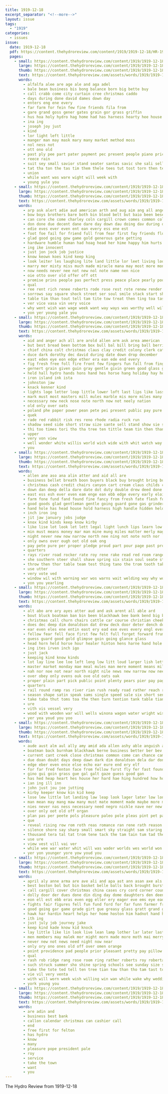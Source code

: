 ```yaml
---
title: 1919-12-18
excerpt_separator: "<!--more-->"
layout: issue
tags:
  - "1919"
categories:
  - issues
issue:
  date: 1919-12-18
  pdf: https://content.thehydroreview.com/content/1919/1919-12-18/HR-1919-12-18.pdf
  pages:
    - small: https://content.thehydroreview.com/content/1919/1919-12-18/small/HR-1919-12-18-01.jpg
      large: https://content.thehydroreview.com/content/1919/1919-12-18/large/HR-1919-12-18-01.jpg
      thumb: https://content.thehydroreview.com/content/1919/1919-12-18/thumbnails/HR-1919-12-18-01.jpg
      text: https://content.thehydroreview.com/assets/words/1919/1919-12-18/HR-1919-12-18-01.txt
      words:
        - alfalfa alee are age ale and aga adel
        - bale bean business bis bong balance born big bette buy
        - call crabb come city curtain cree christmas caddo
        - days during done david dames down day
        - enters eng ene every
        - far farm for fein few fine friends fila from
        - gare grand goss gener gates grain gor grass griffin
        - hus hoa holy hydro hag home had has harness hearty hee house handle hay
        - ina ing
        - joseph joy just
        - kind
        - lor light left little
        - manger man may mask mary many market method moss
        - nol ness not
        - ott ono old
        - past ply pee part pater payment pec present people piano price papas pass patron
        - reece rain
        - suit sey small savior stand seater santas savic she sali sell sermon side sie second
        - tat tha ton the tas tim them thele tees tut tost torn then tee take
        - union
        - while want was ware wight will week with
        - young yule you
    - small: https://content.thehydroreview.com/content/1919/1919-12-18/small/HR-1919-12-18-02.jpg
      large: https://content.thehydroreview.com/content/1919/1919-12-18/large/HR-1919-12-18-02.jpg
      thumb: https://content.thehydroreview.com/content/1919/1919-12-18/thumbnails/HR-1919-12-18-02.jpg
      text: https://content.thehydroreview.com/assets/words/1919/1919-12-18/HR-1919-12-18-02.txt
      words:
        - arp ask alert adie aud american arth and aug aim ang all angels ano are amid ayer aid agent ani alto
        - bow boys brothers bare both bin blood belt but baio been bese began bro beat back best ber break blaze batter beg bot business better bound bor bis bring bonds bitterly bari
        - can core che come charley coln cargill crown comes common col cunning cowles chaney cree cause chey count college christmas
        - don done due decent dane dare day down dau doing dav during deeb desire dans
        - edie eves ever even ent ean every ess ene est
        - foot foe fail for friend full from fear first fay friends floor faith fare fone face felt fair
        - glad good going gow game gold generous gate getting
        - hardware humble human had hoag head her hime happy him hurts hills home hundred honesty hike hight helf hes hydro hope heaven has hoo how
        - ing ike innocent
        - just jon jock job justice
        - know keown koes kind keep king
        - look leiter les laughing lite land little lor leet living loo life lame let laine
        - marry mer misty miss much made miracle mana may most more money mines mag man manan matter masia men main mand maybe merry
        - now needs never nee not new nol note name nen nice
        - oie otto over old offer off ott
        - promise prins people pas perfect press peace place pearly poor per past pledge peres pardon pest
        - qual
        - ree rent rich renee roberts rode rose rest rote renew render rei ret rather roberta ring
        - sorrows say square shock street ser soul smile stack start she sean sly sun sata shook said siden sor story supply stage sho see still stand sip siek sharp staring smoke sadie saw saving service
        - table tim than tout tell tam tite tow treat then ting toa taste too thay toy trom the tag try them toward take
        - ver vice vasa vin very voice
        - why went wish wan wage week want way ways was worthy well will worth with wee wit while wall
        - yon yer young yale you
    - small: https://content.thehydroreview.com/content/1919/1919-12-18/small/HR-1919-12-18-03.jpg
      large: https://content.thehydroreview.com/content/1919/1919-12-18/large/HR-1919-12-18-03.jpg
      thumb: https://content.thehydroreview.com/content/1919/1919-12-18/thumbnails/HR-1919-12-18-03.jpg
      text: https://content.thehydroreview.com/assets/words/1919/1919-12-18/HR-1919-12-18-03.txt
      words:
        - aid and anger ach all are arold allen arm ask area american
        - but best bread been bottom box bull bal bill bring ball berrien band bulls bales basket boy big bon bands bet branch better both black body bank bas blue back
        - chief china colt christmas claus clay credit colony clerk cattle chi clove corner cutting cover cal cordell can cat cloud corn clas candle cotton
        - duce dark dorothy dec david during date down drop december
        - east eden eye eon edge ether era ean ede end every
        - fig fresh free foll fire front few fingers fun fall from finger figy fore fae for farm fust first felton
        - gernert grain given guin gray gentle givin green good glass gash grad gold
        - held hall hydro hands hons hand hes horse hang holiday hay how high home herd holder has head
        - iron island ink ista
        - johnston jaw
        - knack kenner kind
        - lights loge letter loop little lower loft last lips like lass likes light left lose
        - mark must most masters mill mules marble mis more miles many mand mccafferty mare made mule mica market mar mile maker monday
        - necessary new neck nose note north now not neely nation
        - old only over oats
        - poland phe paper power pean pete pei present public pay pure palms pretty pim perkins piece pro pope per pin piga
        - quek
        - rade red rabbit risk res reno rhode radia ruck run
        - shadow seed side short straw size sante sell stand show sie such santa sunshine spring shown simple south stacks ser screen sor sale say saa shows second small shall spare single shoulders silver
        - thi too times tori tho tha tree ten tittle team tin then than trom tor the
        - upper
        - very von view
        - well wonder white willis world wich wide with whit watch way west weight wolfs while will
        - you
    - small: https://content.thehydroreview.com/content/1919/1919-12-18/small/HR-1919-12-18-04.jpg
      large: https://content.thehydroreview.com/content/1919/1919-12-18/large/HR-1919-12-18-04.jpg
      thumb: https://content.thehydroreview.com/content/1919/1919-12-18/thumbnails/HR-1919-12-18-04.jpg
      text: https://content.thehydroreview.com/assets/words/1919/1919-12-18/HR-1919-12-18-04.txt
      words:
        - allen ane aso ana alin atter and aid all are
        - business bellet breath boon buyers black buy brought bring burn bing bout bandy beau barber been born bere boat best blade bros body blakes bal bull beard brown board but bet bis better bin
        - christmas cash credit chairs canyon cart cream claus childs clear can counts clerk cast class came cone company creek covert con come city cattle chair
        - down dan deep della dare date dot duty double drew deed done door dec
        - east ess esh ever even eam enge ean ebb edge every early eloise ene
        - farm fone fund fand found fine fancy from fresh fate flesh fon fang front fallen fingers for fruit floor fellow first fallow far face fost firm felton
        - good goods glad gentleman gentle going guard gone gas grinder given gambler
        - hand hole has head house hold harness high handle hidden held how hide had hydro heater hens hume her horn homes hard harrow hed him hawk
        - inch iron ing
        - jit jaw january jobs judge
        - knox kind kinds keep know kirby
        - like lise lot look let lett legal light lunch lips learn low left
        - min must means money mar man mine mung miles matter merly magic men mere mower moan most mur mow mean markt milk midden may miss mullen many might moore
        - night never new now narrow north nee ning not note noth nor
        - only owns over ough oot old oak ong
        - pay pete pure per proper pledge proud part pour page past prom plan place pain pleas
        - quarters
        - rays river road rocker rate roy rene rake read red room range reasons real ran round rod rockers rook ray
        - she southern steer shall shave spring six stain soul seate stove side son short shade seen sell stand scott straight shea say saunders santa stock saturday south stone set sake sho sul still sou save state supply station strange sale sales sason sedar store such solid send sible saw see story service
        - throw then thor table team test thing tano the trom tooth take toward talk ten them than tough tell trust touch taken tho tam times
        - use utter
        - very vote ved
        - window wil with warning war wos warns wait welding way why word was warm white will willing walling wood wagon worst wan woods work wight weight well
        - yon you yearling
    - small: https://content.thehydroreview.com/content/1919/1919-12-18/small/HR-1919-12-18-05.jpg
      large: https://content.thehydroreview.com/content/1919/1919-12-18/large/HR-1919-12-18-05.jpg
      thumb: https://content.thehydroreview.com/content/1919/1919-12-18/thumbnails/HR-1919-12-18-05.jpg
      text: https://content.thehydroreview.com/assets/words/1919/1919-12-18/HR-1919-12-18-05.txt
      words:
        - alt abo are ary ayes atter aud and ask arent all able ard
        - bout bluck boatman ban bin been blackhawk bee bank bend big black body boat burt brand began both bull back bar brought but bench better bis blow best bending broad
        - christmas call churn chairs cattle car course christian cheek cock current craft clerk come coffee cutting cale canada candies
        - does dec deep dim donaldson dat drew deck door deter dench done
        - ear even eles ene entin east ery ead exe eves every engl ever enters eis edge easy engineer
        - fellow fear fell face first few felt full forget forward frum felton fingers fase fine faith from fresh fon farm for fer fruits fling foot far fund fand
        - guess guard good gold glimpse goin going glance glass
        - head horn held horse hour healer hinton hens harne hand hole han howd hud hee hydro half had holding heed her hed hung
        - ing ites irven inch igo
        - just jack
        - keeping kind know kinds
        - lot lay line lee loe left long low litt loud larger lish lett lent lunch lips life lin longer land look
        - master market monday mae meal mules man mere moment means miles must most mas more mong mat mile
        - nah nor noe not near north night nile news new narrow now needs negro
        - over obey only ovens ouk ove old oats oak
        - proper plain part pick public point plenty pears pier pay page proud peaches
        - quarters
        - rail round ramp ras river rian rush ready road rather reach romance reals rest range roy roan rope rine rat run randall real
        - season shape satin speak sams single speed sale six short sen sink see sho shore sil sell seed sha skill size shadow sellers spring stern south show seems sand sear strike stem stuff sam steer she son sweep supply straight stream sum stove square soe safe store set sah sone
        - take taba thut toms toa the then turn tention tank table tian thet ten too taken toward thai try tay ting ted trick than teas trace top
        - ure
        - vith vis vessel very
        - wood with wooden war will wells winona wagon water wright wish wal ward word was words wide wheel work west way want waters well warm woode web wring
        - yer yea youd you yoo
    - small: https://content.thehydroreview.com/content/1919/1919-12-18/small/HR-1919-12-18-06.jpg
      large: https://content.thehydroreview.com/content/1919/1919-12-18/large/HR-1919-12-18-06.jpg
      thumb: https://content.thehydroreview.com/content/1919/1919-12-18/thumbnails/HR-1919-12-18-06.jpg
      text: https://content.thehydroreview.com/assets/words/1919/1919-12-18/HR-1919-12-18-06.txt
      words:
        - aude aust alm aul ally amy amid ada allen ashy able anguish aud and arms ash amos aly ain als are abo alee arts ater all angry ane
        - boatman back burnham blackhawk berne business better ber bev bin bend bank bas been bone bring bur bout bench brillant began bead boss both best but boat
        - current cant creek close christmas common come can chance came cheap claus crust cam
        - due doan doubt days deep dawn dark dim donaldson dela dar don dat dear down day
        - edge eber even ence else echo ear eure end ery elf
        - for far fred fenton face from fellow furst fly fer fast found fone fore fear folks fire fed fam few
        - gino gui goin grass gue gal galt gaze guess good gan
        - has hed heap heart hes house her hard hae hing hundred how hol hour hor hydro hope hort had hand hen heard hurt hier him hearty hallow
        - ian ing ill inn
        - john just jou joe jutting
        - kirby keeper know kin kid keep
        - lose lew little lot landing law leap look lager later low long lord leader learn less lassa lights land likely
        - man mean may mang maw many must mate moment made maybe more meal mont men moss mail morning might males manis merry money most mott montgomery mine marsa moe
        - nies never nas ness necessary need negro nickle nave ner new not narrow nor now nagi
        - over only oot old off organ
        - plan pas per peete pols pleasure paleo pole pleas pint pet part promise people pete page poet past post point place perfect pound
        - que
        - reveal rising row rom roth reas romance ran rene rath reason river rest real regular
        - silence shore say sharp small smart sky straight sam staring sage station stock she said share see smile strain shunk sud ship sare sorter santa still stranger such sem sleep sus sho soon stream south seems sah skill soos san sincere salle smiles side sali search speech
        - thousand tera tal tat trom tene tack the tam tain tum tad thering than tha thi ton tae them tanner tone turn then ten tor tough thar thao
        - use ure
        - view vest vill vai ver
        - while wee war water whit will was wader worlds wes world won words walk wife wile week wan with went woods way why ward worthy white
        - yer yon younger yore yow youd you
    - small: https://content.thehydroreview.com/content/1919/1919-12-18/small/HR-1919-12-18-07.jpg
      large: https://content.thehydroreview.com/content/1919/1919-12-18/large/HR-1919-12-18-07.jpg
      thumb: https://content.thehydroreview.com/content/1919/1919-12-18/thumbnails/HR-1919-12-18-07.jpg
      text: https://content.thehydroreview.com/assets/words/1919/1919-12-18/HR-1919-12-18-07.txt
      words:
        - april aly anne arma are ave ali and apa ast ann asan axe als aske ago abe all aud
        - best boston bol but bin basket belle balls back brought burst big been better bers bye babe black baby blackhawk bis breath buys buy below both began buyers
        - call cargill cover christmas china cases cry cord corner county came candies cecil chanes cowle case con crease clock cause cash cane chimes comis course care cowles colo come city charley chic
        - dolly door der dues done din ding day dome daughters den deen daughter dry dare dark ditmore deal during doll down daut
        - eon ell est ebb eras even egg eller ery eager eve ems eye ead
        - fights fair figures fell fun fund ford for far funn farmer from floyd fei found friends first face fry
        - good going gar game grade girt gue greasy glass gratt grand gus guess gone
        - hawk har hardin heart helps her home hoston him hadnot hand hash hydro hell hes herndon heard handle hock hor head half hed heid hint had hurry has heres hope hold how
        - ith ing
        - just july job journey jake
        - keep kind kade know kid knock
        - lay little like lin look live lean lamp lother lar later last litle let long
        - men members may malek mor might morn made more moth mai merry most miles must monday morning mand money market merchant mady middle many machi much miss
        - never new not news need night now near
        - only ory ono ones old off over omen orange
        - point providence pad people prior pleasant pretty pay pillow per pulling pro path present proud poor profit past
        - qual
        - rash rob ridge rang rose room ring rather roberts roy roberta roar rolls rusty rideout records rail rat ridenour road rory
        - such struck summer sho shine spring schools see sunday size say said sattar sky short sai stage self second sora shi star sell smith stutte she sick start school steady store saw shown standard station sur soll sit sadie simmons street shoulder show six sale stores son single
        - take the tote ted tell ten tree tian tow than tho tam tast town trad tee them thi try toll tin tat throw thy tade toy tone too tres tinkle tain toward train then thing
        - vie vil very venta
        - with will worn week wish willing win wan while wake why wedding wit watch want word wil was went way walt wei wife white well waterloo
        - york young you
    - small: https://content.thehydroreview.com/content/1919/1919-12-18/small/HR-1919-12-18-08.jpg
      large: https://content.thehydroreview.com/content/1919/1919-12-18/large/HR-1919-12-18-08.jpg
      thumb: https://content.thehydroreview.com/content/1919/1919-12-18/thumbnails/HR-1919-12-18-08.jpg
      text: https://content.thehydroreview.com/assets/words/1919/1919-12-18/HR-1919-12-18-08.txt
      words:
        - are adin and
        - business best bank
        - callon calendar christmas can cashier call
        - end
        - free first for felton
        - has hydro
        - know
        - many
        - pleasure pope president pale
        - roy
        - service
        - take the town
        - want
        - you
---
```


The Hydro Review from 1919-12-18

<!--more-->

